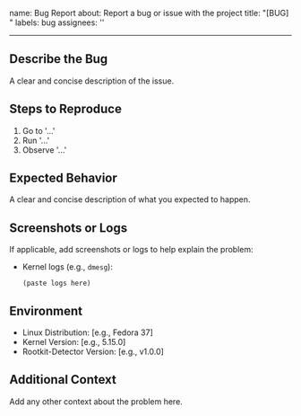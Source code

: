 name: Bug Report
about: Report a bug or issue with the project
title: "[BUG] "
labels: bug
assignees: ''

---

## **Describe the Bug**
A clear and concise description of the issue.

## **Steps to Reproduce**
1. Go to '...'
2. Run '...'
3. Observe '...'

## **Expected Behavior**
A clear and concise description of what you expected to happen.

## **Screenshots or Logs**
If applicable, add screenshots or logs to help explain the problem:
- Kernel logs (e.g., `dmesg`):
  ```text
  (paste logs here)
  ```

## **Environment**
- Linux Distribution: [e.g., Fedora 37]
- Kernel Version: [e.g., 5.15.0]
- Rootkit-Detector Version: [e.g., v1.0.0]

## **Additional Context**
Add any other context about the problem here.

